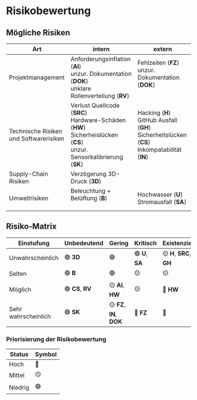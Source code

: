 # Risikobewertung
## Mögliche Risiken
| Art | intern | extern |
| --- | --- | --- |
| Projektmanagement | Anforderungsinflation (**AI**) <br> unzur. Dokumentation (**DOK**) <br> unklare Rollenverteilung (**RV**) | Fehlzeiten (**FZ**) <br> unzur. Dokumentation (**DOK**) <br> <br> |
| Technische Risiken <br> und Softwarerisiken| Verlust Quellcode (**SRC**) <br> Hardware-Schäden (**HW**) <br> Sicherheislücken (**CS**) <br> unzur. Sensorkalibrierung (**SK**) | Hacking (**H**) <br> GitHub Ausfall (**GH**) <br> Sicherheitslücken (**CS**) <br> Inkompatabilität (**IN**) |
| Supply-Chain Risiken | Verzögerung 3D-Druck (**3D**) | <br> |
| Umweltrisiken | Beleuchtung + Belüftung (**B**) <br> <br> | Hochwasser (**U**) <br> Stromausfall (**SA**) |

## Risiko-Matrix
| Einstufung | Unbedeutend | Gering | Kritisch | Existenziell |
| --- | --- | --- | --- | --- |
| Unwahrscheinlich | 🟢 **3D** | 🟢 | 🟢 **U**, **SA** | 🟡 **H**, **SRC**, **GH** |
| Selten | 🟢 **B** | 🟢 | 🟡 | 🟡 |
| Möglich | 🟢 **CS**, **RV** | 🟡 **AI**, **HW** | 🟡 | 🔴 **HW** |
| Sehr wahrscheinlich | 🟢 **SK** | 🟡 **FZ**, **IN**, **DOK** | 🔴 **FZ** | 🔴 |

### Priorisierung der Risikobewertung
| Status | Symbol |
| --- | --- |
| Hoch| 🔴 |
| Mittel | 🟡 |
| Niedrig | 🟢 |
